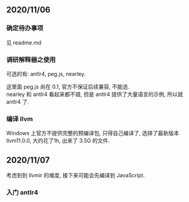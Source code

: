 ## 2020/11/06
### 确定待办事项
见 readme.md 

### 调研解释器之使用
可选的有: antlr4, peg.js, nearley.  

这里面 peg.js 尚在 0.1, 官方不保证后续兼容, 不能选.   
nearley 和 antlr4 看起来都不错, 但是 antlr4 提供了大量语言的示例, 所以就 antlr4 了.

### 编译 llvm
Windows 上官方不提供完整的预编译包, 只得自己编译了, 选择了最新版本 llvm11.0.0, 大约花了1h, 出来了 3.5G 的文件.

## 2020/11/07
考虑到到 llvmir 的难度, 接下来可能会先编译到 JavaScript. 
### 入门 antlr4


